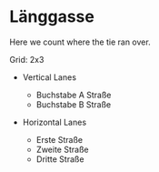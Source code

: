 # Länggasse

Here we count where the tie ran over.

Grid: 2x3

* Vertical Lanes
    - Buchstabe A Straße
    - Buchstabe B Straße

* Horizontal Lanes
    - Erste Straße
    - Zweite Straße
    - Dritte Straße
